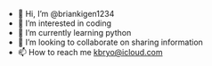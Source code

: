 - 👋 Hi, I’m @briankigen1234
- 👀 I’m interested in coding 
- 🌱 I’m currently learning python 
- 💞️ I’m looking to collaborate on sharing information
- 📫 How to reach me kbryo@icloud.com

<!---
briankigen1234/briankigen1234 is a ✨ special ✨ repository because its `README.md` (this file) appears on your GitHub profile.
You can click the Preview link to take a look at your changes.
--->
